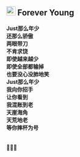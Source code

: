 <img src="https://cdn-icons-png.flaticon.com/512/3546/3546840.png" width="24"/> Forever Young
---

**Just那么年少**
<br/>
**还那么骄傲**
<br/>
**两眼带刀**
<br/>
**不肯求饶**
<br/>
**即使越来越少**
<br/>
**即使全部都输掉**
<br/>
**也要没心没肺地笑**
<br/>
**Just那么年少**
<br/>
**我向你招手**
<br/>
**让你看到**
<br/>
**我混账到老**
<br/>
**天崖海角**
<br/>
**天荒地老**
<br/>
**等你摔杯为号**
<br/>
<br/>
<br/>
👨🏻‍💻 

